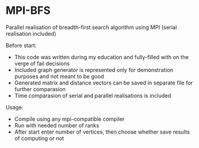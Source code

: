 # MPI-BFS
Parallel realisation of breadth-first search algorithm using MPI (serial realisation included)

Before start:
- This code was written during my education and fully-filled with on the verge of fail decisions
- Included graph generator is represented only for demonstration purposes and not meant to be good
- Generated matrix and distance vectors can be saved in separate file for further comparasion
- Time comparasion of serial and parallel realisations is included

Usage:
- Compile using any mpi-compatible compiler
- Run with needed number of ranks
- After start enter number of vertices, then choose whether save results of computing or not

